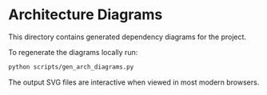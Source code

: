 # Architecture Diagrams

This directory contains generated dependency diagrams for the project.

To regenerate the diagrams locally run:

```bash
python scripts/gen_arch_diagrams.py
```

The output SVG files are interactive when viewed in most modern browsers.
